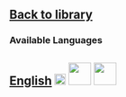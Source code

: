 
## [Back to library](https://fieldguides.github.io/library/)
### Available Languages
## [English](https://fieldguides.github.io/guide06/en) [<img src="https://fieldguides.github.io/library/resources/icons/pwa.png" height="20px"/>](https://fieldguides.github.io/guide06/en) [<img src="https://fieldguides.github.io/library/resources/icons/epub.png" height="40px"/>](https://fieldguides.github.io/guide06/en/download/guide1.epub) [<img src="https://fieldguides.github.io/library/resources/icons/pdf.png" height="40px"/>](https://fieldguides.github.io/guide06/en/download/guide1.pdf)


